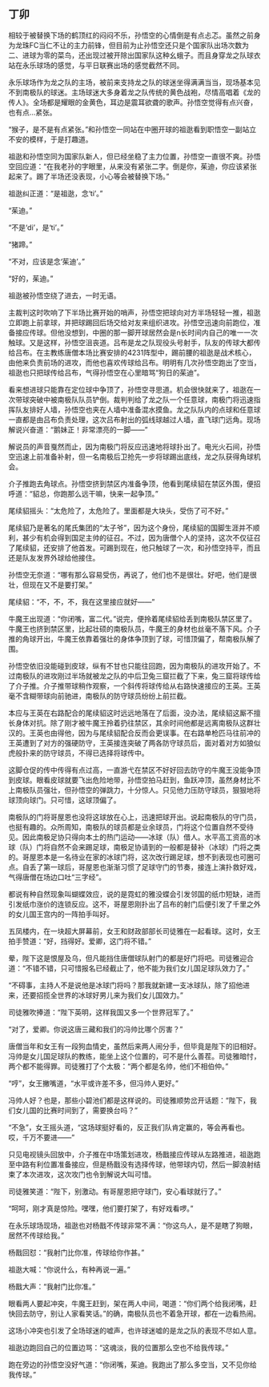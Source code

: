 ## 丁卯

相较于被替换下场的鹤顶红的闷闷不乐，孙悟空的心情倒是有点忐忑。虽然之前身为龙珠FC当仁不让的主力前锋，但目前为止孙悟空还只是个国家队出场次数为二、进球为零的菜鸟，还出现过被开除出国家队这种幺蛾子。而且身穿龙之队球衣站在永乐球场的感觉，与平日联赛出场的感觉截然不同。

永乐球场作为龙之队的主场，被前来支持龙之队的球迷坐得满满当当，现场基本见不到南极队的球迷。主场球迷大多身着龙之队传统的黄色战袍，尽情高唱着《龙的传人》。全场都是耀眼的金黄色，耳边是震耳欲聋的歌声。孙悟空觉得有点兴奋，也有点…紧张。

“猴子，是不是有点紧张。”和孙悟空一同站在中圈开球的祖逖看到职悟空一副站立不安的模样，于是打趣道。

祖逖和孙悟空同为国家队新人，但已经坐稳了主力位置，孙悟空一直很不爽。孙悟空回应道：“在我老孙的字眼里，从来没有紧张二字。倒是你，茱迪，你应该紧张起来了。踢了半场还没表现，小心等会被替换下场。”

祖逖纠正道：“是祖逖，念‘ti’。”

“茱迪。”

“不是‘di’，是‘ti’。”

“猪蹄。”

“不对，应该是念‘茱迪’。”

“好的，茱迪。”

祖逖被孙悟空绕了进去，一时无语。

主裁判这时吹响了下半场比赛开始的哨声，孙悟空把球向对方半场轻轻一推，祖逖立即跑上前拿球，并把球踢回后场交给对友来组织进攻。孙悟空迅速向前跑位，准备接应传球。但他没想到，中圈的那一脚开球居然会是n长时间内自己的唯一一次触球。又是这样，孙悟空沮丧道。吕布是龙之队现役头号射手，队友的传球大都传给吕布。在主教练唐僧本场比赛安排的4231阵型中，踢前腰的祖逖是战术核心，由他来负责前场的进攻，而他也喜欢传球给吕布。明明有几次孙悟空跑出了空当，祖逖也只把球传给吕布，气得孙悟空在心里暗骂“狗日的茱迪”。

看来想进球只能靠在定位球中争顶了，孙悟空寻思道。机会很快就来了，祖逖在一次带球突破中被南极队队员铲倒。裁判判给了龙之队一个任意球，南极门将迅速指挥队友排好人墙，孙悟空也夹在人墙中准备混水摸鱼。龙之队队内的点球和任意球一直都是由吕布负责处理，这次吕布射出的弧线球越过人墙，直飞球门远角。现场解说兴奋道：“鹅妹正！非常漂亮的一脚——”

解说员的声音戛然而止，因为南极门将反应迅速地将球扑出了。电光火石间，孙悟空迅速上前准备补射，但一名南极后卫抢先一步将球踢出底线，龙之队获得角球机会。

介子推跑去角球点。孙悟空挤到禁区内准备争顶，他看到尾续貂在禁区外围，便招呼道：“貂总，你跑那么远干嘛，快来一起争顶。”

尾续貂摇头：“太危险了，太危险了。里面都是大块头，受伤了可不好。”

尾续貂乃是著名的尾氏集团的“太子爷”，因为这个身份，尾续貂的国脚生涯并不顺利，甚少有机会得到国足主帅的征召。不过，因为唐僧个人的坚持，这次不仅征召了尾续貂，还安排了他首发。可踢到现在，他只触球了一次，和孙悟空持平，而且还是队友发界外球给他接住。

孙悟空无奈道：“哪有那么容易受伤，再说了，他们也不是很壮。好吧，他们是很壮，但现在又不是要打架。”

尾续貂：“不，不，不，我在这里接应就好——”

牛魔王出现道：“你闭嘴，富二代。”说完，便拎着尾续貂给丢到南极队禁区里了。牛魔王也挤到禁区里，比起壮硕的南极队员，牛魔王的身材也丝毫不落下风。介子推的角球开出，牛魔王依靠着强壮的身体争顶到了球，可惜顶偏了，帮南极队解了围。

孙悟空依旧没能碰到皮球，纵有不甘也只能往回跑，因为南极队的进攻开始了。不过南极队的进攻刚过半场就被龙之队的中后卫兔三窟拦截了下来，兔三窟将球传给了介子推。介子推带球稍作观察，一个斜传将球传给从右路快速接应的王英。王英毫不含糊带球向前驰进，南极队的防守球员纷纷上前拦截。

本应与王英在右路配合的尾续貂这时远远地落在了后面，没办法，尾续貂这厮不擅长身体对抗。除了刚才被牛魔王拎着扔往禁区，其余时间他都是远离南极队这群壮汉的。王英也由得他，因为与尾续貂配合反而会更误事。在右路单枪匹马往前冲的王英遭到了对方的强硬防守，王英接连突破了两各防守球员后，面对着对方如狼似虎般扑来的防守球员，不得已选择将球传中。

这脚仓促的传中传得有点过高，一直游弋在禁区不好好回去防守的牛魔王没能争顶到皮球。眼看皮球就要飞出危险地带，孙悟空拍马赶到，鱼跃冲顶，虽然身材比不上南极队员强壮，但孙悟空的弹跳力，十分惊人。只见他力压防守球员，狠狠地将球顶向球门。只可惜，这球顶偏了。

南极队的门将哥屋恩也没将这球放在心上，迅速把球开出。说起南极队的守门员，也挺有趣的。众所周知，南极队的球员都是业余球员，门将这个位置自然不受待见。因此南极足协只得向本土的热门运动——冰球（队）借人。水平高工资高的冰球（队）门将自然不会来踢足球，南极足协请到的一般都是替补（冰球）门将之类的。哥屋恩本是一名待业在家的冰球门将，这次改行踢足球，想不到表现也可圈可点。自丢了第一球后，哥屋恩也渐渐习惯了足球守门的节奏，接连上演扑救好戏，气得唐僧在场边口吐“三字经”。

都说有种自然现象叫蝴蝶效应，说的是霓虹的雅没蝶会引发邻国的纸巾短缺，进而引发纸巾涨价的连锁反应。这不，哥屋恩刚扑出了吕布的射门后便引发了千里之外的女儿国王宫内的一阵拍手叫好。

五凤楼内，在一块超大屏幕前，女王和财政部部长司徒雅在一起看球。这时，女王拍手赞道：“好，挡得好。爱卿，这门将不错。”

晕，陛下这是恨屋及乌，但凡能挡住唐僧球队射门的都是好门将吧。司徒雅迎合道：“不错不错，只可惜报名已经截止了，他不能为我们女儿国足球队效力了。”

“不碍事，主持人不是说他是冰球门将吗？那我就新建一支冰球队，除了招他进来，还要招揽全世界的冰球好男儿来为我们女儿国效力。”

司徒雅吹捧道：“陛下英明，这样我国又多一个世界冠军了。”

“对了，爱卿。你说这唐三藏和我们的冯帅比哪个厉害？”

唐僧当年和女王有一段狗血情史，虽然后来两人闹分手，但毕竟是陛下的旧相好。冯帅是女儿国足球队的教练，能坐上这个位置的，可不是什么善茬。司徒雅暗忖，两个都不能得罪。司徒雅打了个太极：“两个都是名帅，他们不相伯仲。”

“哼”，女王撇嘴道，“水平或许差不多，但冯帅人更好。”

冯帅人好？也是，那些小碧池们都是这样说的。司徒雅顺势岔开话题：“陛下，我们女儿国的比赛时间到了，需要换台吗？”

“不急”，女王摇头道，“这场球挺好看的，反正我们队肯定赢的，等会再看也。哎，千万不要进——”

只见电视镜头回放中，介子推在中场策划进攻，杨戬接应传球从左路推进，祖逖跑至中路有利位置准备接应，但是杨戬没有选择传球，他带球内切，然后一脚浪射结束了本次进攻，这次攻门也令到解说大叫可惜。

司徒雅笑道：“陛下，别激动。有哥屋恩把守球门，安心看球就行了。”

“呵呵，刚才真是惊险。嘿嘿，他们要打架了，有好戏看啰。”

在永乐球场现场，祖逖也对杨戬不传球非常不满：“你这鸟人，是不是瞎了狗眼，居然不传球给我。”

杨戬回怼：“我射门比你准，传球给你作甚。”

祖逖大喊：“你说什么，有种再说一遍。”

杨戬大声：“我射门比你准。”

眼看两人要起冲突，牛魔王赶到，架在两人中间，喝道：“你们两个给我闭嘴，赶快回去防守，别让人家看笑话。”的确，南极队员也不着急开球，都在一边看热闹。

这场小冲突也引发了全场球迷的嘘声，也许球迷嘘的是龙之队的表现不尽如人意。

祖逖边跑回自己的位置边骂：“这魂淡，我的位置那么空也不给我传球。”

跑在旁边的孙悟空没好气道：“你闭嘴，茱迪。我跑出了那么多空当，又不见你给我传球。”
